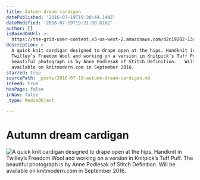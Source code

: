 ```yaml
---
title: Autumn dream cardigan
datePublished: '2016-07-19T19:30:44.144Z'
dateModified: '2016-07-19T19:21:08.616Z'
author: []
isBasedOnUrl: >-
  https://the-grid-user-content.s3-us-west-2.amazonaws.com/d2c19202-13df-42c7-8dfe-a6a34b0d48f8.jpg
description: >-
  A quick knit cardigan designed to drape open at the hips. Handknit in
  Twilley’s Freedom Wool and working on a version in Knitpick’s Tuff Puff. The
  beautiful photograph is by Anne Podlesak of Stitch Definition.   Will be
  available on knitmodern.com in September 2016.
starred: true
sourcePath: _posts/2016-07-19-autumn-dream-cardigan.md
inFeed: true
hasPage: false
inNav: false
_type: MediaObject

---
```

# Autumn dream cardigan
![A quick knit cardigan designed to drape open at the hips. Handknit in Twilley’s Freedom Wool and working on a version in Knitpick’s Tuff Puff. The beautiful photograph is by Anne Podlesak of Stitch Definition.   Will be available on knitmodern.com in September 2016.](https://the-grid-user-content.s3-us-west-2.amazonaws.com/d2c19202-13df-42c7-8dfe-a6a34b0d48f8.jpg)